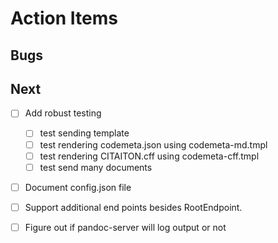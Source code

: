 
Action Items
============

Bugs
----

Next
----

- [ ] Add robust testing
	- [ ] test sending template
	- [ ] test rendering codemeta.json using codemeta-md.tmpl
	- [ ] test rendering CITAITON.cff using codemeta-cff.tmpl
	- [ ] test send many documents
- [ ] Document config.json file
- [ ] Support additional end points besides RootEndpoint.
- [ ] Figure out if pandoc-server will log output or not


